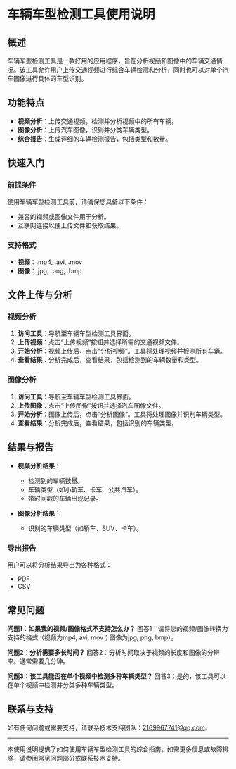# 车辆车型检测工具使用说明

## 概述

车辆车型检测工具是一款好用的应用程序，旨在分析视频和图像中的车辆交通情况。该工具允许用户上传交通视频进行综合车辆检测和分析，同时也可以对单个汽车图像进行具体的车型识别。

## 功能特点

- **视频分析**：上传交通视频，检测并分析视频中的所有车辆。
- **图像分析**：上传汽车图像，识别并分类车辆类型。
- **综合报告**：生成详细的车辆检测报告，包括类型和数量。

## 快速入门

### 前提条件

使用车辆车型检测工具前，请确保您具备以下条件：

- 兼容的视频或图像文件用于分析。
- 互联网连接以便上传文件和获取结果。

### 支持格式

- **视频**：.mp4, .avi, .mov
- **图像**：.jpg, .png, .bmp

## 文件上传与分析

### 视频分析

1. **访问工具**：导航至车辆车型检测工具界面。
2. **上传视频**：点击“上传视频”按钮并选择所需的交通视频文件。
3. **开始分析**：视频上传后，点击“分析视频”。工具将处理视频并检测所有车辆。
4. **查看结果**：分析完成后，查看结果，包括检测到的车辆数量和类型。

### 图像分析

1. **访问工具**：导航至车辆车型检测工具界面。
2. **上传图像**：点击“上传图像”按钮并选择汽车图像文件。
3. **开始分析**：图像上传后，点击“分析图像”。工具将处理图像并识别车辆类型。
4. **查看结果**：分析完成后，查看结果，包括识别的车辆类型。

## 结果与报告

- **视频分析结果**：
  - 检测到的车辆数量。
  - 车辆类型（如小轿车、卡车、公共汽车）。
  - 带时间戳的车辆出现记录。

- **图像分析结果**：
  - 识别的车辆类型（如轿车、SUV、卡车）。

### 导出报告

用户可以将分析结果导出为各种格式：
- PDF
- CSV

## 常见问题

**问题1：如果我的视频/图像格式不支持怎么办？**
回答1：请将您的视频/图像转换为支持的格式（视频为mp4, avi, mov；图像为jpg, png, bmp）。

**问题2：分析需要多长时间？**
回答2：分析时间取决于视频的长度和图像的分辨率。通常需要几分钟。

**问题3：该工具能否在单个视频中检测多种车辆类型？**
回答3：是的，该工具可以在单个视频中检测并分类多种车辆类型。

## 联系与支持

如有任何问题或需要支持，请联系技术支持团队：2169967741@qq.com。

---

本使用说明提供了如何使用车辆车型检测工具的综合指南。如需更多信息或故障排除，请参阅常见问题部分或联系技术支持。
